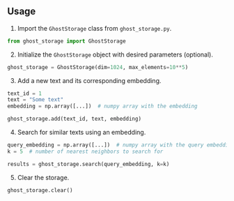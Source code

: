 ## Usage

1. Import the `GhostStorage` class from `ghost_storage.py`.

```python
from ghost_storage import GhostStorage
```

2. Initialize the `GhostStorage` object with desired parameters (optional).

```python
ghost_storage = GhostStorage(dim=1024, max_elements=10**5)
```

3. Add a new text and its corresponding embedding.

```python
text_id = 1
text = "Some text"
embedding = np.array([...])  # numpy array with the embedding

ghost_storage.add(text_id, text, embedding)
```

4. Search for similar texts using an embedding.

```python
query_embedding = np.array([...])  # numpy array with the query embedding
k = 5  # number of nearest neighbors to search for

results = ghost_storage.search(query_embedding, k=k)
```

5. Clear the storage.

```python
ghost_storage.clear()
```

